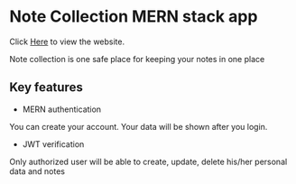# Note Collection MERN stack app

Click [Here](https://note-collection-mern.herokuapp.com/) to view the website.

Note collection is one safe place for keeping your notes in one place

## Key features

- MERN authentication

You can create your account. Your data will be shown after you login.

- JWT verification

Only authorized user will be able to create, update, delete his/her personal data and notes
